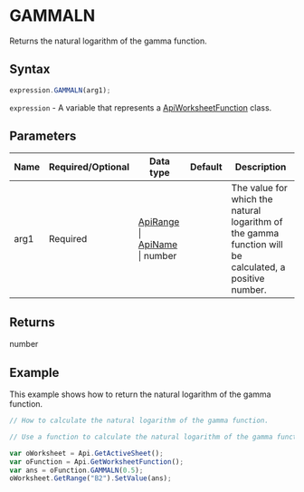 # GAMMALN

Returns the natural logarithm of the gamma function.

## Syntax

```javascript
expression.GAMMALN(arg1);
```

`expression` - A variable that represents a [ApiWorksheetFunction](../ApiWorksheetFunction.md) class.

## Parameters

| **Name** | **Required/Optional** | **Data type** | **Default** | **Description** |
| ------------- | ------------- | ------------- | ------------- | ------------- |
| arg1 | Required | [ApiRange](../../ApiRange/ApiRange.md) \| [ApiName](../../ApiName/ApiName.md) \| number |  | The value for which the natural logarithm of the gamma function will be calculated, a positive number. |

## Returns

number

## Example

This example shows how to return the natural logarithm of the gamma function.

```javascript editor-xlsx
// How to calculate the natural logarithm of the gamma function.

// Use a function to calculate the natural logarithm of the gamma function value.

var oWorksheet = Api.GetActiveSheet();
var oFunction = Api.GetWorksheetFunction();
var ans = oFunction.GAMMALN(0.5);
oWorksheet.GetRange("B2").SetValue(ans);


```
